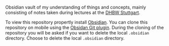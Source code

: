Obsidian vault of my understanding of things and concepts, mainly consisting of notes taken during lectures at the [DHBW Stuttgart](https://dhbw-stuttgart.de/). 

To view this repository propertly install [Obsidian](https://obsidian.md/). You can clone this repository on mobile using the [Obsidan Git plugin](https://github.com/denolehov/obsidian-git). During the cloning of the repository you will be asked if you want to delete the local `.obsidian` directory. Choose to delete the local `.obsidian` directory.